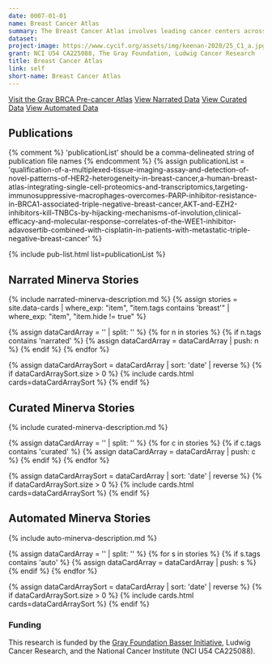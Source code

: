 ```yaml
---
date: 0007-01-01
name: Breast Cancer Atlas
summary: The Breast Cancer Atlas involves leading cancer centers across the US focused on collecting and analyzing diverse genomic and imaging on breast and ovarian cancers. The goal of the effort is to understand pre-cancer states, develop new diagnostics that detect cancer before it spreads, and improve disease management and prevention strategies. For research specifically on BRCA-positive breast cancer, visit the [Gray BRCA Pre-cancer Atlas](https://www.graybrcaatlas.org/).
dataset:
project-image: https://www.cycif.org/assets/img/keenan-2020/25_C1_a.jpg
grant: NCI U54 CA225088, The Gray Foundation, Ludwig Cancer Research
title: Breast Cancer Atlas
link: self
short-name: Breast Cancer Atlas
---
```


<a href="https://www.graybrcaatlas.org/" class="button">Visit the Gray BRCA Pre-cancer Atlas</a>
<a href="#narrated-minerva-stories" class="button2">View Narrated Data</a>
<a href="#curated-minerva-stories" class="button2">View Curated Data</a>
<a href="#automated-minerva-stories" class="button2">View Automated Data</a>

## Publications
{% comment %}
  'publicationList' should be a comma-delineated string of publication file names
{% endcomment %}
{% assign publicationList = 'qualification-of-a-multiplexed-tissue-imaging-assay-and-detection-of-novel-patterns-of-HER2-heterogeneity-in-breast-cancer,a-human-breast-atlas-integrating-single-cell-proteomics-and-transcriptomics,targeting-immunosuppressive-macrophages-overcomes-PARP-inhibitor-resistance-in-BRCA1-associated-triple-negative-breast-cancer,AKT-and-EZH2-inhibitors-kill-TNBCs-by-hijacking-mechanisms-of-involution,clinical-efficacy-and-molecular-response-correlates-of-the-WEE1-inhibitor-adavosertib-combined-with-cisplatin-in-patients-with-metastatic-triple-negative-breast-cancer' %}

{% include pub-list.html list=publicationList %}

## Narrated Minerva Stories
{% include narrated-minerva-description.md %} 
{%
    assign stories = site.data-cards
    | where_exp: "item", "item.tags contains 'breast'"
    | where_exp: "item", "item.hide != true"
%}

{% assign dataCardArray = '' | split: '' %}
{% for n in stories %}
  {% if n.tags contains 'narrated' %}
    {% assign dataCardArray = dataCardArray | push: n %}
  {% endif %}
{% endfor %}

{% assign dataCardArraySort = dataCardArray | sort: 'date' | reverse %}
{% if dataCardArraySort.size > 0 %}
  {% include cards.html cards=dataCardArraySort %}
{% endif %}

## Curated Minerva Stories
{% include curated-minerva-description.md %} 

{% assign dataCardArray = '' | split: '' %}
{% for c in stories %}
  {% if c.tags contains 'curated' %}
    {% assign dataCardArray = dataCardArray | push: c %}
  {% endif %}
{% endfor %}

{% assign dataCardArraySort = dataCardArray | sort: 'date' | reverse %}
{% if dataCardArraySort.size > 0 %}
  {% include cards.html cards=dataCardArraySort %}
{% endif %}


## Automated Minerva Stories
{% include auto-minerva-description.md %} 
 
{% assign dataCardArray = '' | split: '' %}
{% for s in stories %}
  {% if s.tags contains 'auto' %}
    {% assign dataCardArray = dataCardArray | push: s %}
  {% endif %}
{% endfor %}

{% assign dataCardArraySort = dataCardArray | sort: 'date' | reverse %}
{% if dataCardArraySort.size > 0 %}
  {% include cards.html cards=dataCardArraySort %}
{% endif %}

### Funding
This research is funded by the [Gray Foundation Basser Initiative](https://www.grayfoundation.org/program-areas/basser/), Ludwig Cancer Research, and the National Cancer Institute (NCI U54 CA225088).

